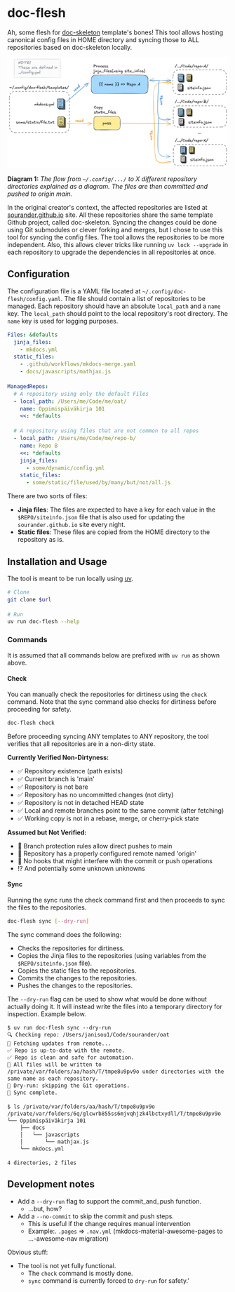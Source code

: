 # doc-flesh

Ah, some flesh for [doc-skeleton](https://github.com/sourander/doc-skeleton) template's bones! This tool allows hosting canonical config files in HOME directory and syncing those to ALL repositories based on doc-skeleton locally.

![alt](assets/template-flow.png)

**Diagram 1:** *The flow from `~/.config/.../` to X different repository directories explained as a diagram. The files are then committed and pushed to origin main.*

In the original creator's context, the affected repositories are listed at [sourander.github.io](https://sourander.github.io/) site. All these repositories share the same template Github project, called doc-skeleton. Syncing the changes could be done using Git submodules or clever forking and merges, but I chose to use this tool for syncing the config files. The tool allows the repositories to be more independent. Also, this allows clever tricks like running `uv lock --upgrade` in each repository to upgrade the dependencies in all repositories at once.

## Configuration

The configuration file is a YAML file located at `~/.config/doc-flesh/config.yaml`. The file should contain a list of repositories to be managed. Each repository should have an absolute `local_path` and a `name` key. The `local_path` should point to the local repository's root directory. The `name` key is used for logging purposes.

```yaml
Files: &defaults
  jinja_files:
    - mkdocs.yml
  static_files:
    - .github/workflows/mkdocs-merge.yaml
    - docs/javascripts/mathjax.js

ManagedRepos:
  # A repository using only the default Files
  - local_path: /Users/me/Code/me/oat/
    name: Oppimispäiväkirja 101
    <<: *defaults

  # A repository using files that are not common to all repos
  - local_path: /Users/me/Code/me/repo-b/
    name: Repo B
    <<: *defaults
    jinja_files:
      - some/dynamic/config.yml
    static_files:
      - some/static/file/used/by/many/but/not/all.js
```

There are two sorts of files:

* **Jinja files**: The files are expected to have a key for each value in the `$REPO/siteinfo.json` file that is also used for updating the `sourander.github.io` site every night.
* **Static files**: These files are copied from the HOME directory to the repository as is.

## Installation and Usage

The tool is meant to be run locally using [uv](https://docs.astral.sh/uv/).

```bash
# Clone
git clone $url

# Run
uv run doc-flesh --help
```

### Commands

It is assumed that all commands below are prefixed with `uv run` as shown above.

#### Check

You can manually check the repositories for dirtiness using the `check` command. Note that the sync command also checks for dirtiness before proceeding for safety.

```bash
doc-flesh check
```

Before proceeding syncing ANY templates to ANY repository, the tool verifies that all repositories are in a non-dirty state.

**Currently Verified Non-Dirtyness:**

* ✅ Repository existence (path exists)
* ✅ Current branch is 'main'
* ✅ Repository is not bare
* ✅ Repository has no uncommitted changes (not dirty)
* ✅ Repository is not in detached HEAD state
* ✅ Local and remote branches point to the same commit (after fetching)
* ✅ Working copy is not in a rebase, merge, or cherry-pick state

**Assumed but Not Verified:**

* 🚧 Branch protection rules allow direct pushes to main
* 🚧 Repository has a properly configured remote named 'origin'
* 🚧 No hooks that might interfere with the commit or push operations
* ⁉️ And potentially some unknown unknowns


#### Sync

Running the sync runs the check command first and then proceeds to sync the files to the repositories.

```bash
doc-flesh sync [--dry-run]
```

The sync command does the following:

* Checks the repositories for dirtiness.
* Copies the Jinja files to the repositories (using variables from the `$REPO/siteinfo.json` file).
* Copies the static files to the repositories.
* Commits the changes to the repositories.
* Pushes the changes to the repositories.

The `--dry-run` flag can be used to show what would be done without actually doing it. It will instead write the files into a temporary directory for inspection. Example below.

```console
$ uv run doc-flesh sync --dry-run
🔍 Checking repo: /Users/janisou1/Code/sourander/oat
🔄 Fetching updates from remote...
✅ Repo is up-to-date with the remote.
✅ Repo is clean and safe for automation.
🔧 All files will be written to /private/var/folders/aa/hash/T/tmpe8u9pv9o under directories with the same name as each repository.
🔧 Dry-run: skipping the Git operations.
🎉 Sync complete.

$ ls /private/var/folders/aa/hash/T/tmpe8u9pv9o
/private/var/folders/6q/glcwrb855ss6mjvqhjzk4lbctxydll/T/tmpe8u9pv9o
└── Oppimispäiväkirja 101
    ├── docs
    │   └── javascripts
    │       └── mathjax.js
    └── mkdocs.yml

4 directories, 2 files
```

## Development notes

* Add a `--dry-run` flag to support the commit_and_push function.
    * ...but, how?
* Add a `--no-commit` to skip the commit and push steps.
    * This is useful if the change requires manual intervention
    * Example:. `.pages` => `.nav.yml` (mkdocs-material-awesome-pages to ...-awesome-nav migration)

Obvious stuff:

* The tool is not yet fully functional. 
    * The `check` command is mostly done.
    * `sync` command is currently forced to `dry-run` for safety.'

